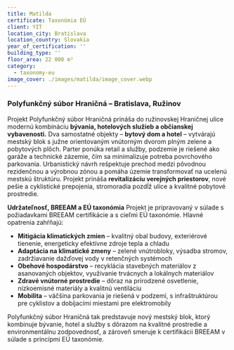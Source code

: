 ```yaml
---
title: Matilda
certificate: Taxonómia EÚ
client: YIT
location_city: Bratislava
location_country: Slovakia
year_of_certification: ''
building_type: ''
floor_area: 22 000 m²
category:
  - taxonomy-eu
image_cover: ./images/matilda/image_cover.webp
---
```


### Polyfunkčný súbor Hraničná – Bratislava, Ružinov

Projekt Polyfunkčný súbor Hraničná prináša do ružinovskej Hraničnej ulice modernú kombináciu **bývania, hotelových služieb a občianskej vybavenosti.** Dva samostatné objekty – **bytový dom a hotel** – vytvárajú mestský blok s južne orientovaným vnútorným dvorom plným zelene a pobytových plôch. Parter ponúka retail a služby, podzemie je riešené ako garáže a technické zázemie, čím sa minimalizuje potreba povrchového parkovania.
Urbanistický návrh rešpektuje prechod medzi pôvodnou rezidenčnou a výrobnou zónou a pomáha územie transformovať na ucelenú mestskú štruktúru. Projekt prináša **revitalizáciu verejných priestorov**, nové pešie a cyklistické prepojenia, stromoradia pozdĺž ulice a kvalitné pobytové prostredie.

**Udržateľnosť, BREEAM a EÚ taxonómia**
Projekt je pripravovaný v súlade s požiadavkami BREEAM certifikácie a s cieľmi EÚ taxonómie. Hlavné opatrenia zahŕňajú:

- **Mitigácia klimatických zmien** – kvalitný obal budovy, exteriérové tienenie, energeticky efektívne zdroje tepla a chladu
- **Adaptácia na klimatické zmeny** – zelené vnútrobloky, výsadba stromov, zadržiavanie dažďovej vody v retenčných systémoch
- **Obehové hospodárstvo** – recyklácia stavebných materiálov z asanovaných objektov, využívanie trvácnych a lokálnych materiálov
- **Zdravé vnútorné prostredie** – dôraz na prirodzené osvetlenie, nízkoemisné materiály a kvalitnú ventiláciu
- **Mobilita** – väčšina parkovania je riešená v podzemí, s infraštruktúrou pre cyklistov a dobíjacími miestami pre elektromobily

Polyfunkčný súbor Hraničná tak predstavuje nový mestský blok, ktorý kombinuje bývanie, hotel a služby s dôrazom na kvalitné prostredie a environmentálnu zodpovednosť, a zároveň smeruje k certifikácii BREEAM v súlade s princípmi EÚ taxonómie.
